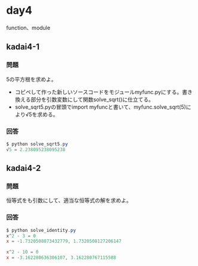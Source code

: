 # day4

function、module

## kadai4-1

### 問題

5の平方根を求めよ。    
+ コピペして作った新しいソースコードをモジュールmyfunc.pyにする。書き換える部分を引数変数にして関数solve_sqrt()に仕立てる。
+ solve_sqrt5.pyの冒頭でimport myfuncと書いて、myfunc.solve_sqrt(5)により√5を求める。

### 回答

```powershell
$ python solve_sqrt5.py
√5 = 2.238095238095238
```

## kadai4-2

### 問題

恒等式をも引数にして、適当な恒等式の解を求めよ。

### 回答

```powershell
$ python solve_identity.py
x^2 - 3 = 0
x = -1.7320508073432779, 1.7320508127206147

x^2 - 10 = 0
x = -3.162280636306107, 3.162280767115588
```
